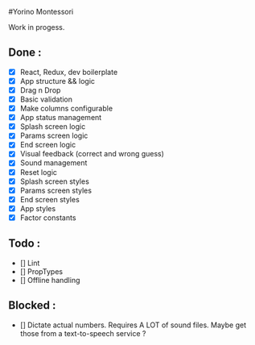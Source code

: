 #Yorino Montessori

Work in progess.

## Done :
- [x] React, Redux, dev boilerplate
- [x] App structure && logic
- [x] Drag n Drop
- [x] Basic validation
- [x] Make columns configurable
- [x] App status management
- [x] Splash screen logic
- [x] Params screen logic
- [x] End screen logic
- [x] Visual feedback (correct and wrong guess)
- [x] Sound management
- [x] Reset logic
- [x] Splash screen styles
- [x] Params screen styles
- [x] End screen styles
- [x] App styles
- [x] Factor constants

## Todo :
- [] Lint
- [] PropTypes
- [] Offline handling

## Blocked :
- [] Dictate actual numbers. Requires A LOT of sound files. Maybe get those from a text-to-speech service ?